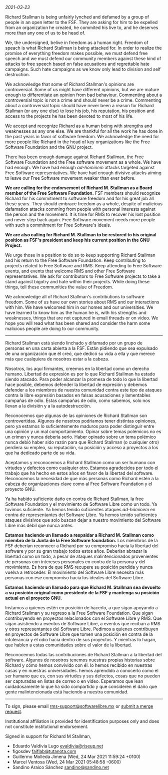 *2021-03-23*

Richard Stallman is being unfairly lynched and defamed by a group of people in an open letter to the FSF. They are asking for him to be expelled from an organization he created, he commited his live to, and he deserves more than any one of us to be head of. 

We, the undersigned, belive in freedom as a human right. Freedom of speach is what Richard Stallman is being attacked for. In order to realize the promise of everything freedom makes possible, we must defend free speech and we must defend our community members against these kind of attacks to free speech based on false acusations and regrettable hate campaigns. Such hate campaigns as we know only lead to division and self destruction.

We acknowledge that some of Richard Stallman's opinions are controversial. Some of us might have different opinions, but we are mature enough to differentiate an opinion from bad behaviour. Commenting about a controversial topic is not a crime and should never be a crime. Commenting about a controversial topic should have never been a reason for Richard Stallman (or any one else) to lose his job, his reputation, his position and access to the projects he has been devoted to most of his life.

We accept and recognize Richard as a human being with strengths and weaknesses as any one else. We are thankful for all the work he has done in the past years in favor of software freedom. We acknowledge the need for more people like Richard in the head of key organizations like the Free Software Foundation and the GNU project.

There has been enough damage against Richard Stallman, the Free Software Foundation and the Free software movement as a whole. We have had enough. We have had enough *ad-hóminem* attacks targeted against Free Software representatives. We have had enough divisive attacks aiming to leave our Free Software movement weaker than ever before.

**We are calling for the endorsement of Richard M. Stallman as a Board member of the Free Software Foundation.** FSF members should recognize Richard for his commitment to software freedom and for his great job all these years. They should embrace freedom as a whole, despite of malicious dafamation attacks comming from people with personal interests against the person and the movement. It is time for RMS to recover his lost position and never step back again. Free Software movement needs more people with such a commitment for Free Software's ideals. 

**We are also calling for Richard M. Stallman to be restored to his original position as FSF's president and keep his current position in the GNU Project.** 

We urge those in a position to do so to keep supporting Richard Stallman and his return to the Free Software Foundation. Keep contributing to projects related to Free Software and RMS. Keep attending to Free Software events, and events that welcome RMS and other Free Software representatives. We ask for contributors to Free Software projects to take a stand against bigotry and hate within their projects. While doing these things, tell these communities the value of Freedom. 

We acknowledge all of Richard Stallman's contributions to software freedom. Some of us have our own stories about RMS and our interactions with him. We have welcomed him in our homes and our universities. We have learned to know him as the human he is, with his strengths and weaknesses, things that are not captured in email threads or on video. We hope you will read what has been shared and consider the harm some malicious people are doing to our community.

----

Richard Stallman está siendo linchado y difamado por un grupo de personas en una carta abierta a la FSF. Están pidiendo que sea expulsado de una organización que él creó, que dedicó su vida a ella y que merece más que cualquiera de nosotros estar a la cabeza.

Nosotros, los aquí firmantes, creemos en la libertad como un derecho humano. Libertad de expresión es por lo que Richard Stallman ha estado siendo atacado. Para poder alcanzar la promesa de todo lo que la libertad hace posible, debemos defender la libertad de expresión y debemos defender a los miembros de nuestra comunidad contra este tipo de ataques contra la libre expresión basados en falsas acusaciones y lamentables campañas de odio. Estas campañas de odio, como sabemos, solo nos llevan a la división y a la autodestrucción.

Reconocemos que algunas de las opiniones de Richard Stallman son controvertidas. Algunos de nosotros podríamos tener distintas opiniones, pero ya estamos lo suficientemente maduros para poder distinguir entre una opinión y un mal comportamiento. Opinar sobre temas polémicos no es un crimen y nunca debería serlo. Haber opinado sobre un tema polémico nunca debió haber sido razón para que Richard Stallman (o cualquier otro) perdiera su empleo, su reputación, su posición y acceso a proyectos a los que ha dedicado parte de su vida.

Aceptamos y reconocemos a Richard Stallman como un ser humano con virtudes y defectos como cualquier otro. Estamos agradecidos por todo el trabajo que ha hecho en estos años en favor de la libertad del software. Reconocemos la necesidad de que más personas como Richard estén a la cabeza de organizaciones clave como al Free Software Foundation y el proyecto GNU.

Ya ha habido suficiente daño en contra de Richard Stallman, la free Software Foundation y el movimiento de Software Libre como un todo. Ya tuvimos suficiente. Ya hemos tenido suficientes ataques *ad-hóminem* en contra de representantes del Software Libre. Ya hemos tenido suficientes ataques divisivos que solo buscan dejar a nuestro movimiento del Software Libre más débil que nunca antes.

**Estamos haciendo un llamado a respaldar a Richard M. Stallman como miembro de la Junta de la Free Software foundation.** Los miembros de la FSF deberían reconocer a Richard por su compromiso hacia la libertad del software y por su gran trabajo todos estos años. Deberían abrazar la libertad como un todo, a pesar de ataques malintencionados provenientes de personas con intereses personales en contra de la persona y del movimiento. Es hora de que RMS recupere su posición perdida y nunca vuelva a retroceder. El movimiento del Software Libre necesita más personas con ese compromiso hacia los ideales del Software Libre.

**Estamos haciendo un llamado para que Richard M. Stallman sea devuelto a su posición original como presidente de la FSF y mantenga su posición actual en el proyecto GNU.**

Instamos a quienes estén en posición de hacerlo, a que sigan apoyando a Richard Stallman y su regreso a la Free Software Foundation. Que sigan contribuyendo en proyectos relacionados con el Software Libre y RMS. Que sigan asistiendo a eventos de Software Libre, a eventos que reciban a RMS y otros representantes del Software Libre. Pedimos a quienes contribuyen en proyectos de Software Libre que tomen una posición en contra de la intolerancia y el odio hacia dentro de sus proyectos.  Y mientras lo hagan, que hablen a estas comunidades sobre el valor de la libertad.

Reconocemos todas las contribuciones de Richard Stallman a la libertad del software. Algunos de nosotros tenemos nuestras propias historias sobre Richard y cómo hemos convivido con él. lo hemos recibido en nuestras casas y en nuestras universidades. hemos aprendido a conocerlo como el ser humano que es, con sus virtudes y sus defectos, cosas que no pueden ser capturadas en listas de correo o en video. Esperamos que lean cuidadosamente lo que ha sido compartido y que consideren el daño que gente malintencionada está haciendo a nuestra comunidad.

----

To sign, please email <rms-support@softwarelibre.mx> or [submit a merge request](https://gitlab.com/KenjiBrown/rms-open-letter/-/merge_requests/new).

Institutional affiliation is provided for identification purposes only and does not constitute institutional endorsement.

Signed in support for Richard M Stallman,

- Eduardo Valdivia Lugo <evaldivia@riseup.net>
- figosdev <faiflab@tutanota.com>
- Guillermo Molleda Jimena (Wed, 24 Mar 2021 11:59:24 +0100)
- Marcel Ventosa (Wed, 24 Mar 2021 05:48:58 -0600)
- Sandino Araico Sánchez <sandino@sandino.net>

